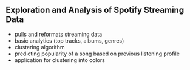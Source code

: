 ## Exploration and Analysis of Spotify Streaming Data
- pulls and reformats streaming data
- basic analytics (top tracks, albums, genres)
- clustering algorithm 
- predicting popularity of a song based on previous listening profile
- application for clustering into colors
